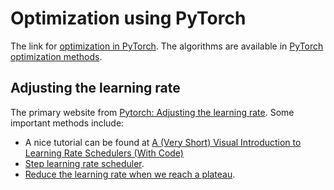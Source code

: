 # Optimization using PyTorch

The link for [optimization in PyTorch](https://docs.pytorch.org/docs/stable/optim.html).
The algorithms are available in [PyTorch optimization methods](https://docs.pytorch.org/docs/stable/optim.html#algorithms).

## Adjusting the learning rate
The primary website from [Pytorch: Adjusting the learning rate](https://docs.pytorch.org/docs/stable/optim.html#how-to-adjust-learning-rate).
Some important methods include:
* A nice tutorial can be found at [A (Very Short) Visual Introduction to Learning Rate Schedulers (With Code)](https://medium.com/@theom/a-very-short-visual-introduction-to-learning-rate-schedulers-with-code-189eddffdb00)
* [Step learning rate scheduler](https://docs.pytorch.org/docs/stable/generated/torch.optim.lr_scheduler.StepLR.html).
* [Reduce the learning rate when we reach a plateau](https://docs.pytorch.org/docs/stable/generated/torch.optim.lr_scheduler.ReduceLROnPlateau.html). 
